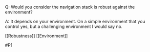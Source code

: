 Q: Would you consider the navigation stack is robust against the environment?

A: It depends on your environment. On a simple environment that you control yes, but a challenging environment I would say no.

[[Robustness]]
[[Environment]]

#P1 